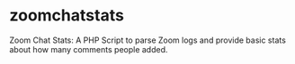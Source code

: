 # zoomchatstats
Zoom Chat Stats: A PHP Script to parse Zoom logs and provide basic stats about how many comments people added.
